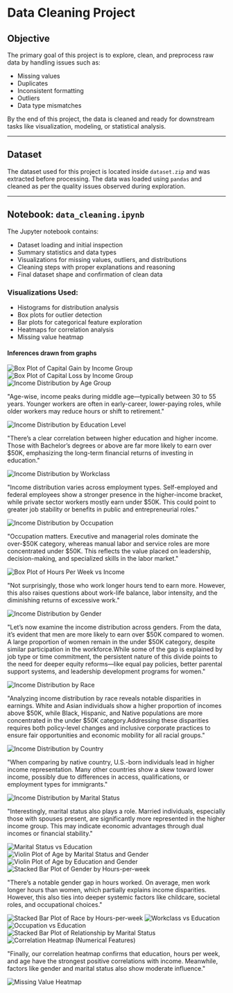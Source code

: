 # Data Cleaning Project
## Objective

The primary goal of this project is to explore, clean, and preprocess raw data by handling issues such as:
- Missing values
- Duplicates
- Inconsistent formatting
- Outliers
- Data type mismatches

By the end of this project, the data is cleaned and ready for downstream tasks like visualization, modeling, or statistical analysis.

---

## Dataset

The dataset used for this project is located inside `dataset.zip` and was extracted before processing. The data was loaded using `pandas` and cleaned as per the quality issues observed during exploration.

---

## Notebook: `data_cleaning.ipynb`

The Jupyter notebook contains:
- Dataset loading and initial inspection
- Summary statistics and data types
- Visualizations for missing values, outliers, and distributions
- Cleaning steps with proper explanations and reasoning
- Final dataset shape and confirmation of clean data

### Visualizations Used:
- Histograms for distribution analysis
- Box plots for outlier detection
- Bar plots for categorical feature exploration
- Heatmaps for correlation analysis
- Missing value heatmap


#### Inferences drawn from graphs
![Box Plot of Capital Gain by Income Group](graphs/income_vs_capital_gain.png)
![Box Plot of Capital Loss by Income Group](graphs/income_vs_capital_loss.png)
![Income Distribution by Age Group](graphs/income_distribution_by_age_group.png)

"Age-wise, income peaks during middle age—typically between 30 to 55 years. Younger workers are often in early-career, lower-paying roles, while older workers may reduce hours or shift to retirement."


![Income Distribution by Education Level](graphs/income_distribution_by_education.png)

"There’s a clear correlation between higher education and higher income. Those with Bachelor’s degrees or above are far more likely to earn over $50K, emphasizing the long-term financial returns of investing in education."


![Income Distribution by Workclass](graphs/income_distribution_by_workclass.png)

"Income distribution varies across employment types. Self-employed and federal employees show a stronger presence in the higher-income bracket, while private sector workers mostly earn under $50K. This could point to greater job stability or benefits in public and entrepreneurial roles."


![Income Distribution by Occupation](graphs/income_distribution_by_occupation.png)

"Occupation matters. Executive and managerial roles dominate the over-$50K category, whereas manual labor and service roles are more concentrated under $50K. This reflects the value placed on leadership, decision-making, and specialized skills in the labor market."


![Box Plot of Hours Per Week vs Income](graphs/hours_per_week_vs_income.png)

"Not surprisingly, those who work longer hours tend to earn more. However, this also raises questions about work-life balance, labor intensity, and the diminishing returns of excessive work."


![Income Distribution by Gender](graphs/income_distribution.png)

"Let’s now examine the income distribution across genders. From the data, it’s evident that men are more likely to earn over $50K compared to women. A large proportion of women remain in the under $50K category, despite similar participation in the workforce.While some of the gap is explained by job type or time commitment, the persistent nature of this divide points to the need for deeper equity reforms—like equal pay policies, better parental support systems, and leadership development programs for women."


![Income Distribution by Race](graphs/income_distribution.png)

"Analyzing income distribution by race reveals notable disparities in earnings. White and Asian individuals show a higher proportion of incomes above $50K, while Black, Hispanic, and Native populations are more concentrated in the under $50K category.Addressing these disparities requires both policy-level changes and inclusive corporate practices to ensure fair opportunities and economic mobility for all racial groups."


![Income Distribution by Country](graphs/income_distribution_by_country.png)

"When comparing by native country, U.S.-born individuals lead in higher income representation. Many other countries show a skew toward lower income, possibly due to differences in access, qualifications, or employment types for immigrants."


![Income Distribution by Marital Status](graphs/income_distribution_by_marital_status.png)

"Interestingly, marital status also plays a role. Married individuals, especially those with spouses present, are significantly more represented in the higher income group. This may indicate economic advantages through dual incomes or financial stability."


![Marital Status vs Education](graphs/marital_status_vs_education.png)
![Violin Plot of Age by Marital Status and Gender](graphs/violin_plot_marital_status.png)
![Violin Plot of Age by Education and Gender](graphs/violin_plot_education.png)
![Stacked Bar Plot of Gender by Hours-per-week](graphs/gender_hours_per_week.png)

"There’s a notable gender gap in hours worked. On average, men work longer hours than women, which partially explains income disparities. However, this also ties into deeper systemic factors like childcare, societal roles, and occupational choices."


![Stacked Bar Plot of Race by Hours-per-week](graphs/race_hours_per_week.png)
![Workclass vs Education](graphs/workclass_vs_education.png)
![Occupation vs Education](graphs/occupation_vs_education.png)
![Stacked Bar Plot of Relationship by Marital Status](graphs/marital_status_relationship.png)
![Correlation Heatmap (Numerical Features)](graphs/correlation_heatmap.png)

"Finally, our correlation heatmap confirms that education, hours per week, and age have the strongest positive correlations with income. Meanwhile, factors like gender and marital status also show moderate influence."


![Missing Value Heatmap](graphs/missing_value_heatmap.png)